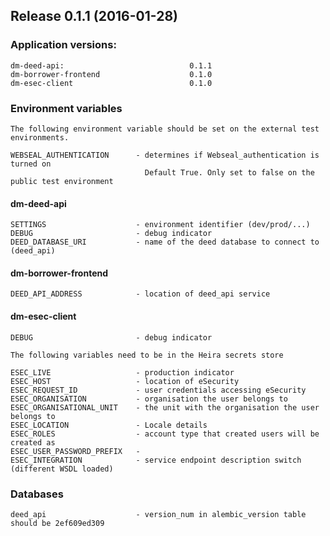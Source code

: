 ## Release 0.1.1 (2016-01-28)

### Application versions:

    dm-deed-api:                            0.1.1
    dm-borrower-frontend                    0.1.0
    dm-esec-client                          0.1.0

### Environment variables

    The following environment variable should be set on the external test environments.

    WEBSEAL_AUTHENTICATION      - determines if Webseal_authentication is turned on
                                  Default True. Only set to false on the public test environment
#### dm-deed-api

    SETTINGS                    - environment identifier (dev/prod/...)
    DEBUG                       - debug indicator
    DEED_DATABASE_URI           - name of the deed database to connect to (deed_api)

#### dm-borrower-frontend

    DEED_API_ADDRESS            - location of deed_api service

#### dm-esec-client

    DEBUG                       - debug indicator

    The following variables need to be in the Heira secrets store

    ESEC_LIVE                   - production indicator
    ESEC_HOST                   - location of eSecurity
    ESEC_REQUEST_ID             - user credentials accessing eSecurity
    ESEC_ORGANISATION           - organisation the user belongs to  
    ESEC_ORGANISATIONAL_UNIT    - the unit with the organisation the user belongs to
    ESEC_LOCATION               - Locale details
    ESEC_ROLES                  - account type that created users will be created as
    ESEC_USER_PASSWORD_PREFIX   -
    ESEC_INTEGRATION            - service endpoint description switch (different WSDL loaded)


### Databases

    deed_api                    - version_num in alembic_version table should be 2ef609ed309
